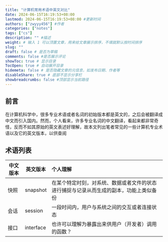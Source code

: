 ```yaml
---
title: "计算机常用术语中英文对比"
date: 2024-06-15T16:19:53+08:00
lastmod: 2024-06-15T16:19:53+08:00 #更新时间
authors: ["zwyyy456"] #作者
categories: ["notes"]
tags: ["cs"]
description: "" #描述
weight: # 输入 1 可以顶置文章，用来给文章展示排序，不填就默认按时间排序
slug: ""
draft: false # 是否为草稿
comments: false #是否展示评论
showToc: true # 显示目录
TocOpen: true # 自动展开目录
hidemeta: false # 是否隐藏文章的元信息，如发布日期、作者等
disableShare: true # 底部不显示分享栏
showbreadcrumbs: false #顶部显示当前路径
---
```


## 前言

在计算机科学中，很多专业术语或者名词的初始版本都是英文的，之后会被翻译成中文而引入国内。然而，个人看来，许多专业名词的中文翻译，看起来都非常奇怪，反而不如其原始的英文表述好理解，故本文列出笔者常见的一些计算机专业术语以及它的英文版本，以供查阅

## 术语列表


| 中文版本 | 英文版本 | 个人理解 |
| --- | --- | :--- |
| 快照 | snapshot | 在某个特定时刻，对系统、数据或者文件的状态进行捕捉与记录从而生成的副本，功能上类似备份 |
| 会话 | session | 一段时间内，用户与系统之间的交互或者连接状态 |
| 接口 | interface | 也许可以理解为暴露出来供用户（开发者）调用的函数？ |
